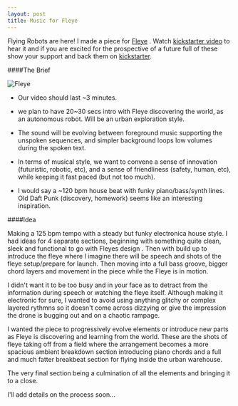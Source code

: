 ```yaml
---
layout: post
title: Music for Fleye
---
```


Flying Robots are here! I made a piece for [Fleye](http://gofleye.com/) . Watch [kickstarter video](https://www.youtube.com/watch?v=ShNS-WLGVLo) to hear it and if you are excited for the prospective of a future full of these show your support and back them on [kickstarter](https://www.kickstarter.com/projects/gofleye/fleye-your-personal-flying-robot).

####The Brief

![Fleye](http://theawesomer.com/photos/2015/12/fleye_drone_t.jpg "Fleye")

* Our video should last ~3 minutes.

* we plan to have 20~30 secs intro with Fleye discovering the world, as
an
autonomous robot. Will be an urban exploration style.

* The sound will be evolving between foreground music supporting the
unspoken sequences, and simpler background loops low volumes during
the
spoken text.

* In terms of musical style, we want to convene a sense of innovation
(futuristic, robotic, etc), and a sense of friendliness (safety,
human,
etc), while keeping it fast paced (but not too much).

* I would say a ~120 bpm house beat with funky piano/bass/synth lines. Old
Daft Punk (discovery, homework) seems like an interesting inspiration.

####Idea

Making a 125 bpm tempo with a steady but funky electronica house
style. I had ideas for 4 separate sections, beginning with something quite clean, sleek and functional to go with Fleyes design .
Then with build up to introduce the fleye where I imagine there will be speech and shots of the
fleye setup/prepare for launch. Then moving into a full bass groove,
bigger chord layers and movement in the piece while the Fleye is in
motion.

I didn't want it to be too busy and in your face as to detract from the information during speech or watching the fleye itself. Although making it electronic for sure, I wanted to avoid using anything glitchy or complex layered rythmns so it doesn't come across dizzying or give the impression the drone is bugging out and on a chaotic rampage.

I wanted the piece to progressively evolve elements or introduce new parts as Fleye is discovering and learning from the world. 
These are the shots of fleye taking off from a field where the arrangement becomes a more spacious ambient breakdown section introducing piano chords and a full and much fatter breakbeat section for flying inside the urban warehouse.

The very final section being a culmination of all the elements and bringing it to a close.

I'll add details on the process soon...

 

